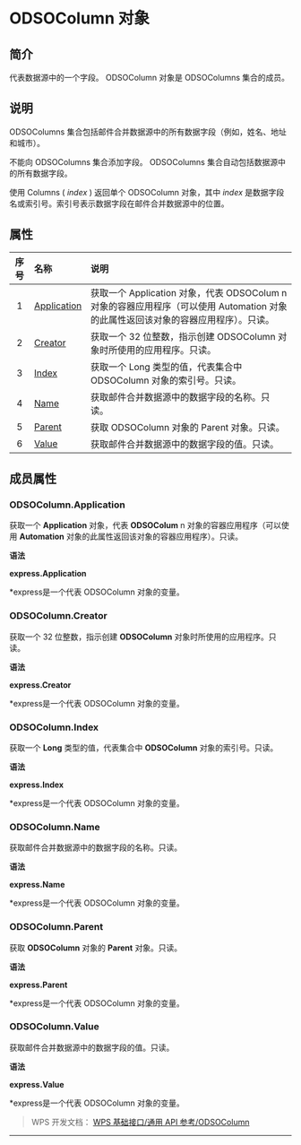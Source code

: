 # ODSOColumn 对象

## 简介

代表数据源中的一个字段。 ODSOColumn 对象是 ODSOColumns 集合的成员。

## 说明

ODSOColumns 集合包括邮件合并数据源中的所有数据字段（例如，姓名、地址和城市）。

不能向 ODSOColumns 集合添加字段。 ODSOColumns 集合自动包括数据源中的所有数据字段。

使用 Columns ( *index* ) 返回单个 ODSOColumn 对象，其中 *index* 是数据字段名或索引号。索引号表示数据字段在邮件合并数据源中的位置。

## 属性

| 序号 | 名称                                   | 说明                                                                                                                               |
|:----:|:---------------------------------------|:-----------------------------------------------------------------------------------------------------------------------------------|
|  1   | [Application](#ODSOColumn.Application) | 获取一个 Application 对象，代表 ODSOColum n 对象的容器应用程序（可以使用 Automation 对象的此属性返回该对象的容器应用程序）。只读。 |
|  2   | [Creator](#ODSOColumn.Creator)         | 获取一个 32 位整数，指示创建 ODSOColumn 对象时所使用的应用程序。只读。                                                             |
|  3   | [Index](#ODSOColumn.Index)             | 获取一个 Long 类型的值，代表集合中 ODSOColumn 对象的索引号。只读。                                                                 |
|  4   | [Name](#ODSOColumn.Name)               | 获取邮件合并数据源中的数据字段的名称。只读。                                                                                       |
|  5   | [Parent](#ODSOColumn.Parent)           | 获取 ODSOColumn 对象的 Parent 对象。只读。                                                                                         |
|  6   | [Value](#ODSOColumn.Value)             | 获取邮件合并数据源中的数据字段的值。只读。                                                                                         |

## 成员属性

### ODSOColumn.Application

获取一个 **Application** 对象，代表 **ODSOColum** n 对象的容器应用程序（可以使用 **Automation** 对象的此属性返回该对象的容器应用程序）。只读。

**语法**

**express.Application**

\*express是一个代表 ODSOColumn 对象的变量。

### ODSOColumn.Creator

获取一个 32 位整数，指示创建 **ODSOColumn** 对象时所使用的应用程序。只读。

**语法**

**express.Creator**

\*express是一个代表 ODSOColumn 对象的变量。

### ODSOColumn.Index

获取一个 **Long** 类型的值，代表集合中 **ODSOColumn** 对象的索引号。只读。

**语法**

**express.Index**

\*express是一个代表 ODSOColumn 对象的变量。

### ODSOColumn.Name

获取邮件合并数据源中的数据字段的名称。只读。

**语法**

**express.Name**

\*express是一个代表 ODSOColumn 对象的变量。

### ODSOColumn.Parent

获取 **ODSOColumn** 对象的 **Parent** 对象。只读。

**语法**

**express.Parent**

\*express是一个代表 ODSOColumn 对象的变量。

### ODSOColumn.Value

获取邮件合并数据源中的数据字段的值。只读。

**语法**

**express.Value**

\*express是一个代表 ODSOColumn 对象的变量。

> WPS 开发文档： [WPS 基础接口/通用 API 参考/ODSOColumn](https://qn.cache.wpscdn.cn/encs/doc/office_v19/index.htm)

------------------------------------------------------------------------
